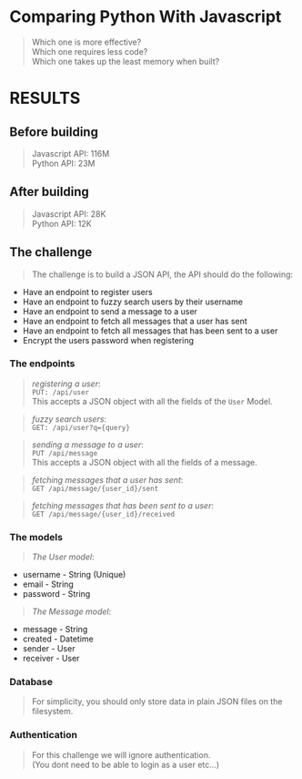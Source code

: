 # Comparing Python With Javascript
> Which one is more effective?  
> Which one requires less code?  
> Which one takes up the least memory when built?

# RESULTS
## Before building
> Javascript API: 116M  
> Python API: 23M
## After building
> Javascript API: 28K  
> Python API: 12K

## The challenge
> The challenge is to build a JSON API, the API should do the following:

* Have an endpoint to register users
* Have an endpoint to fuzzy search users by their username
* Have an endpoint to send a message to a user
* Have an endpoint to fetch all messages that a user has sent
* Have an endpoint to fetch all messages that has been sent to a user
* Encrypt the users password when registering

### The endpoints
> _registering a user_:  
> `PUT: /api/user`  
> This accepts a JSON object with all the fields of the `User` Model.

> _fuzzy search users_:  
> `GET: /api/user?q={query}`

> _sending a message to a user_:  
> `PUT /api/message`  
> This accepts a JSON object with all the fields of a message.

> _fetching messages that a user has sent_:  
> `GET /api/message/{user_id}/sent`

> _fetching messages that has been sent to a user_:  
> `GET /api/message/{user_id}/received`

### The models
> _The User model_:

* username - String (Unique)
* email - String
* password - String

> _The Message model_:

* message - String
* created - Datetime
* sender - User
* receiver - User

### Database
> For simplicity, you should only store data in plain JSON files on
> the filesystem.

### Authentication
> For this challenge we will ignore authentication.  
> (You dont need to be able to login as a user etc...)
